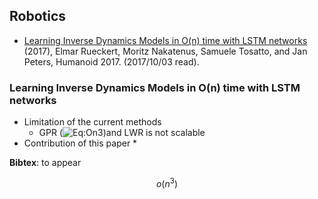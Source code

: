 


## Robotics
- [Learning Inverse Dynamics Models in O(n) time with LSTM networks](#learning-inverse-dynamics-models-in-on-time-with-lstm-networks) (2017), Elmar Rueckert, Moritz Nakatenus, Samuele Tosatto, and Jan Peters, Humanoid 2017. (2017/10/03 read).




### Learning Inverse Dynamics Models in O(n) time with LSTM networks
* Limitation of the current methods
  * GPR (![Eq:On3])and LWR is not scalable
* Contribution of this paper
  * 

**Bibtex**: to appear

$$
o(n^{3})
$$

[Eq:On3]: http://rogercortesi.com/eqn/tempimagedir/eqn8190.png

